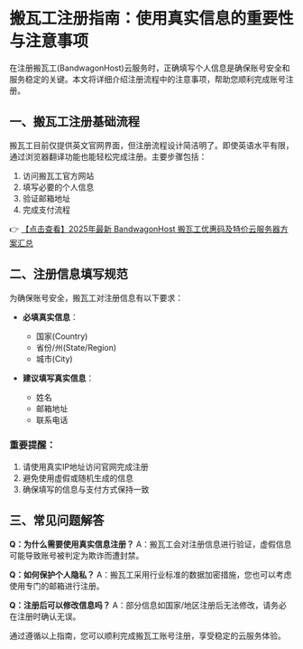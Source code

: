 # 搬瓦工注册指南：使用真实信息的重要性与注意事项

在注册搬瓦工(BandwagonHost)云服务时，正确填写个人信息是确保账号安全和服务稳定的关键。本文将详细介绍注册流程中的注意事项，帮助您顺利完成账号注册。

## 一、搬瓦工注册基础流程

搬瓦工目前仅提供英文官网界面，但注册流程设计简洁明了。即使英语水平有限，通过浏览器翻译功能也能轻松完成注册。主要步骤包括：

1. 访问搬瓦工官方网站
2. 填写必要的个人信息
3. 验证邮箱地址
4. 完成支付流程

👉 [【点击查看】2025年最新 BandwagonHost 搬瓦工优惠码及特价云服务器方案汇总](https://bit.ly/banwagon)

## 二、注册信息填写规范

为确保账号安全，搬瓦工对注册信息有以下要求：

- **必填真实信息**：
  - 国家(Country)
  - 省份/州(State/Region)
  - 城市(City)
  
- **建议填写真实信息**：
  - 姓名
  - 邮箱地址
  - 联系电话

### 重要提醒：
1. 请使用真实IP地址访问官网完成注册
2. 避免使用虚假或随机生成的信息
3. 确保填写的信息与支付方式保持一致

## 三、常见问题解答

**Q：为什么需要使用真实信息注册？**
A：搬瓦工会对注册信息进行验证，虚假信息可能导致账号被判定为欺诈而遭封禁。

**Q：如何保护个人隐私？**
A：搬瓦工采用行业标准的数据加密措施，您也可以考虑使用专门的邮箱进行注册。

**Q：注册后可以修改信息吗？**
A：部分信息如国家/地区注册后无法修改，请务必在注册时确认无误。

通过遵循以上指南，您可以顺利完成搬瓦工账号注册，享受稳定的云服务体验。